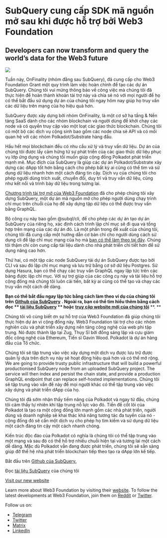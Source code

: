 # SubQuery cung cấp SDK mã nguồn mở sau khi được hỗ trợ bởi Web3 Foundation

## Developers can now transform and query the world’s data for the Web3 future

![](https://miro.medium.com/max/1400/1*f9Jw37LjUGu8P8W39cjDYw.png)

Tuần này, OnFinality (nhóm đằng sau SubQuery), đã cung cấp cho Web3 Foundation Grant một quy trình làm việc hoàn chỉnh để tạo các dự án SubQuery. Chúng tôi vui mừng thông báo về công việc mà chúng tôi đã thực hiện để hoàn thành khoản tài trợ này và chia sẻ nó với mọi người để họ có thể bắt đầu sử dụng dự án của chúng tôi ngay hôm nay giúp họ truy vấn các dữ liệu trên mạng của họ hiệu quả hơn.

SubQuery được xây dựng bởi nhóm OnFinality, là một cơ sở hạ tầng & Nền tảng SaaS dành cho các nhóm blockchain và người dùng để khởi chạy các node và có quyền truy cập vào một loạt các giao thức blockchain. Chúng tôi có một bộ các dịch vụ cộng sinh bao gồm các node chia sẻ API và có mối quan hệ với các nhóm Polkadot/Substrate hàng đầu.

Hầu hết mọi blockchain đều có nhu cầu xử lý và truy vấn dữ liệu. Dự án của chúng tôi được lấy cảm hứng từ sự phát triển của các giao thức dữ liệu phục vụ lớp ứng dụng và chúng tôi muốn giúp cộng đồng Polkadot phát triển mạnh mẽ. Mục đích của SubQuery là giúp các dự án Polkadot/Substrate xây dựng các dApp tốt hơn bằng cách cho phép bất kỳ ai cũng có thể tìm và sử dụng dữ liệu nhanh hơn một cách đáng tin cậy. Dịch vụ của chúng tôi cho phép người dùng trích xuất, chuyển đổi, duy trì và truy vấn dữ liệu, cũng như kết nối và trình bày dữ liệu trong tương lai.

[Chương trình tài trợ mở của Web3 Foundation](https://github.com/w3f/Open-Grants-Program/pull/136) đã cho phép chúng tôi xây dựng SubQuery, một dự án mã nguồn mở cho phép người dùng chạy trình chỉ mục trên chuỗi của họ để xây dựng tập dữ liệu có thể được truy vấn bằng GraphQL.

Bộ công cụ này bao gồm @subql/cli, để cho phép các dự án tạo dự án SubQuery của riêng họ, xác định cách trình lập chỉ mục sẽ đi qua và tổng hợp trên mạng của các dự án đó. Là một phần trong đề xuất của chúng tôi, chúng tôi đã cung cấp một hướng dẫn cơ bản chỉ cho người dùng cách sử dụng cli để lập chỉ mục mạng của họ mà [bạn có thể làm theo tại đây](https://doc.subquery.network/quickstart.html). Chúng tôi thậm chí còn cung cấp tài liệu dành cho nhà phát triển chi tiết hơn để sử dụng nâng cao hơn.

Thứ hai, có một tập các node SubQuery tải dự án SubQuery được tạo bởi CLI và sau đó lập chỉ mục mạng và lưu trữ bằng cơ sở dữ liệu Postgres. Sử dụng Hasura, bạn có thể chạy các truy vấn GraphQL ngay lập tức trên các bảng được lập chỉ mục. Với sự trợ giúp của các công cụ này và tài liệu hỗ trợ cộng đồng mà chúng tôi luôn cải tiến, bất kỳ ai cũng có thể tạo và chạy các truy vấn một cách dễ dàng.

**Bạn có thể bắt đầu ngay lập tức bằng cách làm theo ví dụ của chúng tôi trên** [**Github của SubQuery**](https://github.com/OnFinality-io/subql) **. Ngoài ra, bạn có thể tìm hiểu thêm bằng cách đọc ** [**tài liệu SubQuery**](https://doc.subquery.network/) ** hoặc** [**truy cập website mới của chúng tôi**](https://subquery.network/) **. **

Chúng tôi vô cùng biết ơn sự hỗ trợ của Web3 Foundation đã giúp chúng tôi thực hiện dự án vì cộng đồng này. Web3 Foundation tài trợ cho các nhóm nghiên cứu và phát triển xây dựng nền tảng công nghệ của web phi tập trung. Nó được thành lập tại Zug, Thụy Sĩ bởi đồng sáng lập và cựu giám đốc công nghệ của Ethereum, Tiến sĩ Gavin Wood. Polkadot là dự án hàng đầu của Tổ chức.

Chúng tôi sẽ tập trung vào việc xây dựng một dịch vụ được lưu trữ được quản lý dựa trên dịch vụ này sẽ hoạt động hiệu quả hơn và có thể mở rộng. We are going to provide trusty public infrastructure that will build a powerful productionised SubQuery node from an uploaded SubQuery project. The service will then index and persist the chain state, and provide a production GraphQL endpoint that can replace self-hosted implementations. Chúng tôi sẽ tập trung vào vấn đề này để mọi người khác có thể tập trung vào việc xây dựng và phát triển dApp của họ.

Chúng tôi đã sớm nhận thấy tiềm năng của Polkadot và ngay từ đầu, chúng tôi cảm thấy tự nhiên khi tập trung nỗ lực vào đó. Tiền đề cốt lõi của Polkadot là tạo ra một cộng đồng lớn mạnh gồm các nhà phát triển, người dùng và doanh nghiệp sẽ khai thác khả năng tương tác đa tuyến của nó - cộng đồng đó sẽ cần một dịch vụ cho phép họ tìm kiếm và sử dụng dữ liệu một cách đáng tin cậy một cách nhanh chóng.

Kiến trúc độc đáo của Polkadot có nghĩa là chúng tôi có thể tập trung vào một mạng và sau đó có thể hỗ trợ nhiều chuỗi hiện tại và tương lai một cách dễ dàng. Mặc dù Polkadot vẫn đang được phát triển, chúng tôi sẽ sẵn sàng giúp đỡ thế hệ nhà phát triển blockchain tiếp theo tạo ra dApp lớn kế tiếp.

Bắt đầu trên [Github của SubQuery.](https://github.com/OnFinality-io/subql)

Đọc [tài liệu SubQuery](https://doc.subquery.network/) của chúng tôi

[Visit our new website](https://subquery.network/)

Learn more about Web3 Foundation by visiting their [website](https://web3.foundation/). To follow the latest developments at Web3 Foundation, join them on [Reddit](https://www.reddit.com/r/dot/) or [Twitter](https://twitter.com/web3foundation).

Follow us on:

-   [Telegram](https://t.me/subquerynetwork)
-   [Twitter](https://twitter.com/subquerynetwork)
-   [Matrix](https://matrix.to/#/%23subquery:matrix.org)
-   [LinkedIn](https://www.linkedin.com/company/subquery)